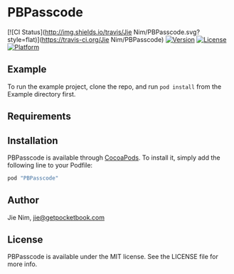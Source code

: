 # PBPasscode

[![CI Status](http://img.shields.io/travis/Jie Nim/PBPasscode.svg?style=flat)](https://travis-ci.org/Jie Nim/PBPasscode)
[![Version](https://img.shields.io/cocoapods/v/PBPasscode.svg?style=flat)](http://cocoapods.org/pods/PBPasscode)
[![License](https://img.shields.io/cocoapods/l/PBPasscode.svg?style=flat)](http://cocoapods.org/pods/PBPasscode)
[![Platform](https://img.shields.io/cocoapods/p/PBPasscode.svg?style=flat)](http://cocoapods.org/pods/PBPasscode)

## Example

To run the example project, clone the repo, and run `pod install` from the Example directory first.

## Requirements

## Installation

PBPasscode is available through [CocoaPods](http://cocoapods.org). To install
it, simply add the following line to your Podfile:

```ruby
pod "PBPasscode"
```

## Author

Jie Nim, jie@getpocketbook.com

## License

PBPasscode is available under the MIT license. See the LICENSE file for more info.
